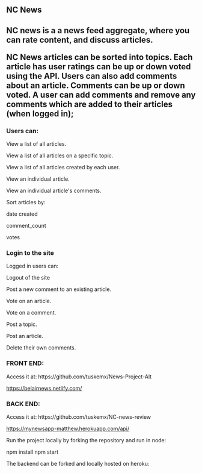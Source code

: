 <h2>NC News<h2>

NC news is a a news feed aggregate, where you can rate content, and discuss articles.

NC News articles can be sorted into topics. Each article has user ratings can be up or down voted using the API. Users can also add comments about an article. Comments can be up or down voted. A user can add comments and remove any comments which are added to their articles (when logged in);

<h3>Users can:</h3>

View a list of all articles.

View a list of all articles on a specific topic.

View a list of all articles created by each user.

View an individual article.

View an individual article's comments.

Sort articles by:

date created

comment_count

votes

<h3>Login to the site</h3>

Logged in users can:

Logout of the site

Post a new comment to an existing article.

Vote on an article.

Vote on a comment.

Post a topic.

Post an article.

Delete their own comments.

<h3>FRONT END:</h3>
Access it at: https://github.com/tuskemx/News-Project-Alt

https://belairnews.netlify.com/

<h3>BACK END:</h3>
Access it at:
https://github.com/tuskemx/NC-news-review
 
https://mynewsapp-matthew.herokuapp.com/api/


Run the project locally by forking the repository and run in node:

npm install npm start

The backend can be forked and locally hosted on heroku:


